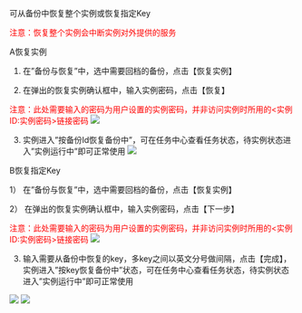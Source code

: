 可从备份中恢复整个实例或恢复指定Key
	
 <span style = "color:#F00"> 注意：恢复整个实例会中断实例对外提供的服务</span>
	
A恢复实例

  1)	在”备份与恢复”中，选中需要回档的备份，点击【恢复实例】
  
  2)	在弹出的恢复实例确认框中，输入实例密码，点击【恢复】
  
  <span style = "color:#F00">注意：此处需要输入的密码为用户设置的实例密码，并非访问实例时所用的<实例ID:实例密码>链接密码</span>
![](http://imgcache.tcecqpoc.fsphere.cn/image/qzonestyle.gtimg.cn/qzone/vas/opensns/res/img/beifenhuifu-4.png)

  3)	实例进入”按备份Id恢复备份中”，可在任务中心查看任务状态，待实例状态进入”实例运行中”即可正常使用
![](http://imgcache.tcecqpoc.fsphere.cn/image/qzonestyle.gtimg.cn/qzone/vas/opensns/res/img/beifenhuifu-5.png)

B恢复指定Key

  1）	在”备份与恢复”中，选中需要回档的备份，点击【恢复实例】
	
  2）	在弹出的恢复实例确认框中，输入实例密码，点击【下一步】
	
  <span style = "color:#F00">注意：此处需要输入的密码为用户设置的实例密码，并非访问实例时所用的<实例ID:实例密码>链接密码</span>
![](http://imgcache.tcecqpoc.fsphere.cn/image/qzonestyle.gtimg.cn/qzone/vas/opensns/res/img/beifenhuifu-6.png)

  3)	输入需要从备份中恢复的key，多key之间以英文分号做间隔，点击【完成】，实例进入”按key恢复备份中”状态，可在任务中心查看任务状态，待实例状态进入”实例运行中”即可正常使用
  
![](http://imgcache.tcecqpoc.fsphere.cn/image/qzonestyle.gtimg.cn/qzone/vas/opensns/res/img/beifenhuifu-7.png)
![](http://imgcache.tcecqpoc.fsphere.cn/image/qzonestyle.gtimg.cn/qzone/vas/opensns/res/img/beifenhuifu-8.png)